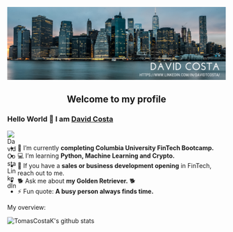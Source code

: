 
![](https://github.com/dtcosta/dtcosta/blob/main/David%20Costa%20(1).png?raw=true)

<p align="center">
 <h2 align="center">Welcome to my profile</h2>
</p>

### Hello World 👋 I am [David Costa](https://github.com/dtcosta)

<a href="https://www.linkedin.com/in/davidtcosta/">
  <img align="left" alt="DavidCosta LinkedIn" width="22px" src="https://cdn.jsdelivr.net/npm/simple-icons@v3/icons/linkedin.svg" />
</a>

<div>
  
<br />
<p>

- 🏫 I’m currently **completing Columbia University FinTech Bootcamp.**
- 💻 I’m learning **Python, Machine Learning and Crypto.**
- 🧲 If you have a **sales or business development opening** in FinTech, reach out to me.
- 🐕 Ask me about **my Golden Retriever.** 🐕
- ⚡ Fun quote: **A busy person always finds time.**

</h4>
</div>


<div><p>My overview: </p></div>

![TomasCostaK's github stats](https://github-readme-stats.vercel.app/api?username=dtcosta&show_icons=true)
<br />


